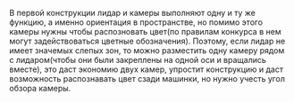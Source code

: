 В первой конструкции лидар и камеры выполняют одну и ту же функцию, а именно ориентация в пространстве, но помимо этого камеры нужны чтобы распозновать цвет(по правилам конкурса в нем могут задействоваться цветные обозначения). Поэтому, если лидар не имеет значемых слепых зон, то можно разместить одну камеру рядом с лидаром(чтобы они были закреплены на одной оси и вращались вместе), это даст экономию двух камер, упростит конструкцию и даст возможность распознавать цвет сзади машинки, но нужно учесть угол обзора камеры.
